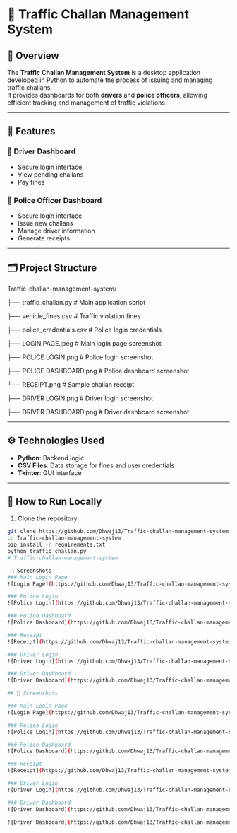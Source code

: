 # 🚦 Traffic Challan Management System

## 📌 Overview
The **Traffic Challan Management System** is a desktop application developed in Python to automate the process of issuing and managing traffic challans.  
It provides dashboards for both **drivers** and **police officers**, allowing efficient tracking and management of traffic violations.

---

## 🔧 Features

### 🚗 Driver Dashboard
- Secure login interface
- View pending challans
- Pay fines

### 👮 Police Officer Dashboard
- Secure login interface
- Issue new challans
- Manage driver information
- Generate receipts

---

## 🗂 Project Structure
Traffic-challan-management-system/

├── traffic_challan.py # Main application script

├── vehicle_fines.csv # Traffic violation fines

├── police_credentials.csv # Police login credentials

├── LOGIN PAGE.jpeg # Main login page screenshot

├── POLICE LOGIN.png # Police login screenshot

├── POLICE DASHBOARD.png # Police dashboard screenshot

└── RECEIPT.png # Sample challan receipt

├── DRIVER LOGIN.png # Driver login screenshot

├── DRIVER DASHBOARD.png # Driver dashboard screenshot

---

## ⚙️ Technologies Used
- **Python**: Backend logic
- **CSV Files**: Data storage for fines and user credentials
- **Tkinter**: GUI interface

---

## 🚀 How to Run Locally

1. Clone the repository:
```bash
git clone https://github.com/Dhwaj13/Traffic-challan-management-system.git
cd Traffic-challan-management-system
pip install -r requirements.txt
python traffic_challan.py
# Traffic-challan-management-system

 📸 Screenshots
### Main Login Page
![Login Page](https://github.com/Dhwaj13/Traffic-challan-management-system#:~:text=23%20minutes%20ago-,LOGIN%20PAGE.jpeg,-Add%20files%20via)

### Police Login
![Police Login](https://github.com/Dhwaj13/Traffic-challan-management-system#:~:text=23%20minutes%20ago-,POLICE%20LOGIN.png,-Add%20files%20via)

### Police Dashboard
![Police Dashboard](https://github.com/Dhwaj13/Traffic-challan-management-system#:~:text=23%20minutes%20ago-,POLICE%20DASHBOARD.png,-Add%20files%20via)

### Receipt
![Receipt](https://github.com/Dhwaj13/Traffic-challan-management-system#:~:text=6%20minutes%20ago-,RECEIPT.png,-Add%20files%20via)

### Driver Login
![Driver Login](https://github.com/Dhwaj13/Traffic-challan-management-system#:~:text=23%20minutes%20ago-,DRIVER%20LOGIN.png,-Add%20files%20via)

### Driver Dashboard
![Driver Dashboard](https://github.com/Dhwaj13/Traffic-challan-management-system#:~:text=8%20Commits-,DRIVER%20DASHBOARD.png,-Add%20files%20via)

## 📸 Screenshots  

### Main Login Page  
![Login Page](https://github.com/Dhwaj13/Traffic-challan-management-system/blob/main/LOGIN%20PAGE.jpeg?raw=true)  

### Police Login  
![Police Login](https://github.com/Dhwaj13/Traffic-challan-management-system/blob/main/POLICE%20LOGIN.png?raw=true)  

### Police Dashboard  
![Police Dashboard](https://github.com/Dhwaj13/Traffic-challan-management-system/blob/main/POLICE%20DASHBOARD.png?raw=true)  

### Receipt  
![Receipt](https://github.com/Dhwaj13/Traffic-challan-management-system/blob/main/RECEIPT.png?raw=true)  

### Driver Login  
![Driver Login](https://github.com/Dhwaj13/Traffic-challan-management-system/blob/main/DRIVER%20LOGIN.png?raw=true)  

### Driver Dashboard  
![Driver Dashboard](https://github.com/Dhwaj13/Traffic-challan-management-system/blob/main/DRIVER%20DASHBOARD.jpg?raw=true)

![Driver Dashboard](https://github.com/Dhwaj13/Traffic-challan-management-system/blob/main/DRIVER%20DASHBOARD.png?raw=true)
